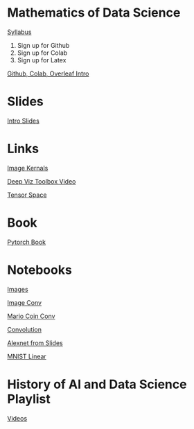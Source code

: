 # Mathematics of Data Science

[Syllabus](https://docs.google.com/document/d/1IMQl7Q71oHYBVIENExWYy8Zbwna6pqU1dsNr6vRmdaU/edit?usp=sharing)

1) Sign up for Github
2) Sign up for Colab
3) Sign up for Latex

[Github, Colab, Overleaf Intro](https://www.youtube.com/watch?v=50wdMpfO9t0)

# Slides

[Intro Slides](https://docs.google.com/presentation/d/1A8L-MlcYS2nGcOLD48YUDR9hReSib4uFKt4QV0GDiPE/edit?usp=sharing)

# Links
[Image Kernals](https://setosa.io/ev/image-kernels/)

[Deep Viz Toolbox Video](https://www.youtube.com/watch?v=AgkfIQ4IGaM)

[Tensor Space](https://tensorspace.org/)

# Book 
[Pytorch Book](https://isip.piconepress.com/courses/temple/ece_4822/resources/books/Deep-Learning-with-PyTorch.pdf)


# Notebooks

[Images](https://colab.research.google.com/drive/1zyJnCKtkEydjrTrVjrs9B21uAtQQGsDj?usp=sharing)

[Image Conv](https://colab.research.google.com/drive/11SogYXghJJ2aak-AxPaMXhPqu2JEeIr4?usp=sharing)

[Mario Coin Conv](https://colab.research.google.com/drive/15iL3eG_1tSTBy3Q2ZhRmBCS-hBGLsdHS?usp=sharing)



[Convolution](https://colab.research.google.com/drive/1kf0i0P2gFtkuCm5zVO68VT8fP8ryN0Iq?usp=sharing)

[Alexnet from Slides](https://colab.research.google.com/drive/1onlVrce4bfYNpHOWysOa3PE4pv15vZo0?usp=sharing)

[MNIST Linear](https://colab.research.google.com/drive/1MEC07x5DfsiPJX_XKDCCklL_KPcQWVNe?usp=sharing)

<!--
[Alexnet](https://colab.research.google.com/drive/1gymf98aiTdUaM9eY8fgs3RM-wfb_sc78?usp=sharing)

-->

# History of AI and Data Science Playlist
[Videos](https://youtube.com/playlist?list=PLWmIsQcAzRkquFp4Qqyd_4-9Ve9wmJwiW)
